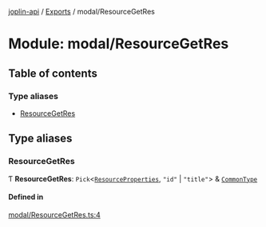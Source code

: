 [joplin-api](../README.md) / [Exports](../modules.md) / modal/ResourceGetRes

# Module: modal/ResourceGetRes

## Table of contents

### Type aliases

- [ResourceGetRes](modal_ResourceGetRes.md#resourcegetres)

## Type aliases

### ResourceGetRes

Ƭ **ResourceGetRes**: `Pick`<[`ResourceProperties`](../interfaces/modal_ResourceProperties.ResourceProperties.md), `"id"` \| `"title"`\> & [`CommonType`](../interfaces/modal_CommonType.CommonType.md)

#### Defined in

[modal/ResourceGetRes.ts:4](https://github.com/rxliuli/joplin-utils/blob/f2c832f/libs/joplin-api/src/modal/ResourceGetRes.ts#L4)
